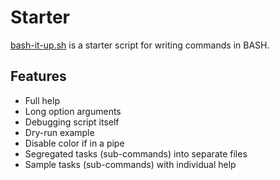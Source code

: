 # Starter

[bash-it-up.sh](bash-it-up.sh) is a starter script for writing commands in
BASH.

## Features

* Full help
* Long option arguments
* Debugging script itself
* Dry-run example
* Disable color if in a pipe
* Segregated tasks (sub-commands) into separate files
* Sample tasks (sub-commands) with individual help
